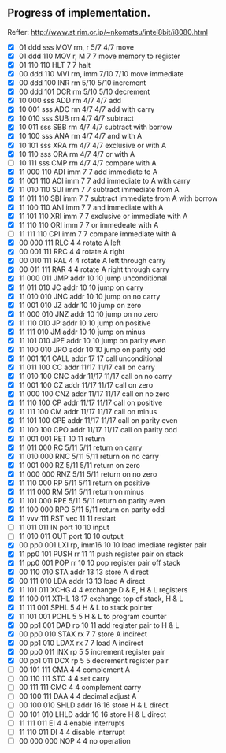 
## Progress of implementation.

Reffer:
http://www.st.rim.or.jp/~nkomatsu/intel8bit/i8080.html

- [x] 01 ddd sss  MOV   rm, r     5/7   4/7  move
- [x] 01 ddd 110  MOV   r, M       7     7   move memory to register
- [x] 01 110 110  HLT              7     7   halt
- [x] 00 ddd 110  MVI   rm, imm   7/10  7/10 move immediate
- [x] 00 ddd 100  INR   rm        5/10  5/10 increment
- [x] 00 ddd 101  DCR   rm        5/10  5/10 decrement
- [x] 10 000 sss  ADD   rm        4/7   4/7  add
- [x] 10 001 sss  ADC   rm        4/7   4/7  add with carry
- [x] 10 010 sss  SUB   rm        4/7   4/7  subtract
- [x] 10 011 sss  SBB   rm        4/7   4/7  subtract with borrow
- [x] 10 100 sss  ANA   rm        4/7   4/7  and with A
- [x] 10 101 sss  XRA   rm        4/7   4/7  exclusive or with A
- [x] 10 110 sss  ORA   rm        4/7   4/7  or with A
- [ ] 10 111 sss  CMP   rm        4/7   4/7  compare with A
- [x] 11 000 110  ADI   imm        7     7   add immediate to A
- [x] 11 001 110  ACI   imm        7     7   add immediate to A with carry
- [x] 11 010 110  SUI   imm        7     7   subtract immediate from A
- [x] 11 011 110  SBI   imm        7     7   subtract immediate from A with borrow
- [x] 11 100 110  ANI   imm        7     7   and immediate with A
- [x] 11 101 110  XRI   imm        7     7   exclusive or immediate with A
- [x] 11 110 110  ORI   imm        7     7   or immedeate with A
- [ ] 11 111 110  CPI   imm        7     7   compare immediate with A
- [x] 00 000 111  RLC              4     4   rotate A left
- [x] 00 001 111  RRC              4     4   rotate A right
- [x] 00 010 111  RAL              4     4   rotate A left through carry
- [x] 00 011 111  RAR              4     4   rotate A right through carry
- [x] 11 000 011  JMP   addr      10    10   jump unconditional
- [x] 11 011 010  JC    addr      10    10   jump on carry
- [x] 11 010 010  JNC   addr      10    10   jump on no carry
- [x] 11 001 010  JZ    addr      10    10   jump on zero
- [x] 11 000 010  JNZ   addr      10    10   jump on no zero
- [x] 11 110 010  JP    addr      10    10   jump on positive
- [x] 11 111 010  JM    addr      10    10   jump on minus
- [x] 11 101 010  JPE   addr      10    10   jump on parity even
- [x] 11 100 010  JPO   addr      10    10   jump on parity odd
- [x] 11 001 101  CALL  addr      17    17   call unconditional
- [x] 11 011 100  CC    addr     11/17 11/17 call on carry
- [x] 11 010 100  CNC   addr     11/17 11/17 call on no carry
- [x] 11 001 100  CZ    addr     11/17 11/17 call on zero
- [x] 11 000 100  CNZ   addr     11/17 11/17 call on no zero
- [x] 11 110 100  CP    addr     11/17 11/17 call on positive
- [x] 11 111 100  CM    addr     11/17 11/17 call on minus
- [x] 11 101 100  CPE   addr     11/17 11/17 call on parity even
- [x] 11 100 100  CPO   addr     11/17 11/17 call on parity odd
- [x] 11 001 001  RET             10    11   return
- [x] 11 011 000  RC              5/11  5/11 return on carry
- [x] 11 010 000  RNC             5/11  5/11 return on no carry
- [x] 11 001 000  RZ              5/11  5/11 return on zero
- [x] 11 000 000  RNZ             5/11  5/11 return on no zero
- [x] 11 110 000  RP              5/11  5/11 return on positive
- [x] 11 111 000  RM              5/11  5/11 return on minus
- [x] 11 101 000  RPE             5/11  5/11 return on parity even
- [x] 11 100 000  RPO             5/11  5/11 return on parity odd
- [x] 11 vvv 111  RST   vec       11    11   restart
- [ ] 11 011 011  IN    port      10    10   input
- [ ] 11 010 011  OUT   port      10    10   output
- [x] 00 pp0 001  LXI   rp, imm16 10    10   load imediate register pair
- [x] 11 pp0 101  PUSH  rr        11    11   push register pair on stack
- [x] 11 pp0 001  POP   rr        10    10   pop register pair off stack
- [x] 00 110 010  STA   addr      13    13   store A direct
- [x] 00 111 010  LDA   addr      13    13   load A direct
- [x] 11 101 011  XCHG             4     4   exchange D & E, H & L registers
- [x] 11 100 011  XTHL            18    17   exchange top of stack, H & L
- [x] 11 111 001  SPHL             5     4   H & L to stack pointer
- [x] 11 101 001  PCHL             5     5   H & L to program counter
- [x] 00 pp1 001  DAD   rp        10    11   add register pair to H & L
- [x] 00 pp0 010  STAX  rx         7     7   store A indirect
- [x] 00 pp1 010  LDAX  rx         7     7   load A indirect
- [x] 00 pp0 011  INX   rp         5     5   increment register pair
- [x] 00 pp1 011  DCX   rp         5     5   decrement register pair
- [ ] 00 101 111  CMA              4     4   complement A
- [ ] 00 110 111  STC              4     4   set carry
- [ ] 00 111 111  CMC              4     4   complement carry
- [ ] 00 100 111  DAA              4     4   decimal adjust A
- [ ] 00 100 010  SHLD  addr      16    16   store H & L direct
- [ ] 00 101 010  LHLD  addr      16    16   store H & L direct
- [ ] 11 111 011  EI               4     4   enable interrupts
- [ ] 11 110 011  DI               4     4   disable interrupt
- [ ] 00 000 000  NOP              4     4   no operation
